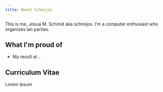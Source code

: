 ```yaml
---
title: About Schmijos
---
```


This is me, Josua M. Schmid aka schmijos. I'm a computer enthusiast who organizes lan parties.

## What I'm proud of

* My result at ..

## Curriculum Vitae

Lorem Ipsum
